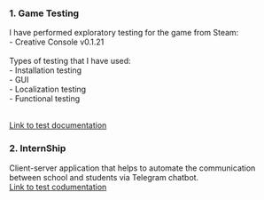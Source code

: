 <h3>1. Game Testing</h3>
I have performed exploratory testing for the game from Steam:<br>
- Creative Console v0.1.21
<br><br>
Types of testing that I have used:<br>
- Installation testing<br> - GUI<br> - Localization testing<br> - Functional testing<br><br>

<a href="https://github.com/NikUrs/NikolayUrsalov/tree/main/%22Creative%20Console%22%20game">Link to test documentation </a>

<h3>2. InternShip</h3>
Client-server application that helps to automate the communication between school and students via Telegram chatbot.<br>
<a href="https://github.com/NikUrs/NikolayUrsalov/tree/main/INTERNSHIP%20-%20Prog%20Academy">Link to test codumentation</a>
